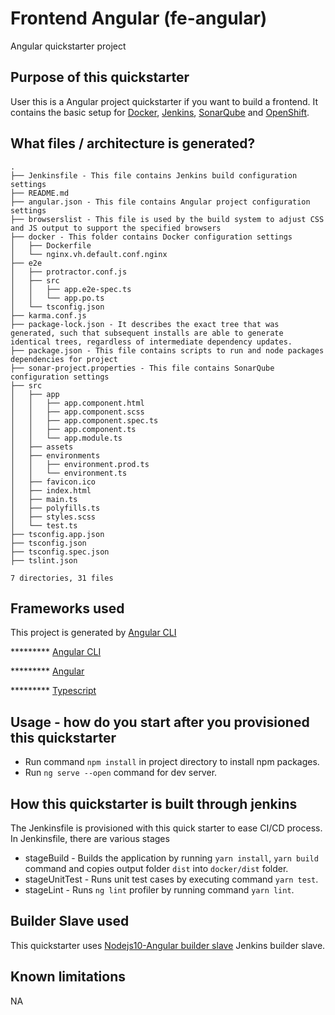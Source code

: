 # Frontend Angular (fe-angular)

Angular quickstarter project

## Purpose of this quickstarter
 
User this is a Angular project quickstarter if you want to build a frontend. It contains the basic setup for [Docker](https://www.docker.com/), [Jenkins](https://jenkins.io/), [SonarQube](https://www.sonarqube.org/) and [OpenShift](https://www.openshift.com/).

## What files / architecture is generated?
 ```
.
├── Jenkinsfile - This file contains Jenkins build configuration settings
├── README.md
├── angular.json - This file contains Angular project configuration settings
├── browserslist - This file is used by the build system to adjust CSS and JS output to support the specified browsers
├── docker - This folder contains Docker configuration settings
│   ├── Dockerfile
│   └── nginx.vh.default.conf.nginx
├── e2e
│   ├── protractor.conf.js
│   ├── src
│   │   ├── app.e2e-spec.ts
│   │   └── app.po.ts
│   └── tsconfig.json
├── karma.conf.js
├── package-lock.json - It describes the exact tree that was generated, such that subsequent installs are able to generate identical trees, regardless of intermediate dependency updates. 
├── package.json - This file contains scripts to run and node packages dependencies for project
├── sonar-project.properties - This file contains SonarQube configuration settings
├── src
│   ├── app
│   │   ├── app.component.html
│   │   ├── app.component.scss
│   │   ├── app.component.spec.ts
│   │   ├── app.component.ts
│   │   └── app.module.ts
│   ├── assets
│   ├── environments
│   │   ├── environment.prod.ts
│   │   └── environment.ts
│   ├── favicon.ico
│   ├── index.html
│   ├── main.ts
│   ├── polyfills.ts
│   ├── styles.scss
│   └── test.ts
├── tsconfig.app.json
├── tsconfig.json
├── tsconfig.spec.json
├── tslint.json

7 directories, 31 files
```

## Frameworks used

This project is generated by [Angular CLI](https://cli.angular.io/)

 ********* [Angular CLI](https://cli.angular.io/)
 
 ********* [Angular](https://angular.io/)
 
 ********* [Typescript](http://www.typescriptlang.org/)

## Usage - how do you start after you provisioned this quickstarter

* Run command `npm install` in project directory to install npm packages.
* Run `ng serve --open` command for dev server.

## How this quickstarter is built through jenkins

The Jenkinsfile is provisioned with this quick starter to ease CI/CD process.
In Jenkinsfile, there are various stages
  * stageBuild - Builds the application by running `yarn install`, `yarn build` command and copies output folder `dist` into `docker/dist` folder.
  * stageUnitTest - Runs unit test cases by executing command `yarn test`.
  * stageLint - Runs `ng lint` profiler by running command `yarn lint`.

## Builder Slave used

This quickstarter uses
[Nodejs10-Angular builder slave](https://github.com/opendevstack/ods-project-quickstarters/tree/master/jenkins-slaves/nodejs10-angular) Jenkins builder slave.

## Known limitations

NA

